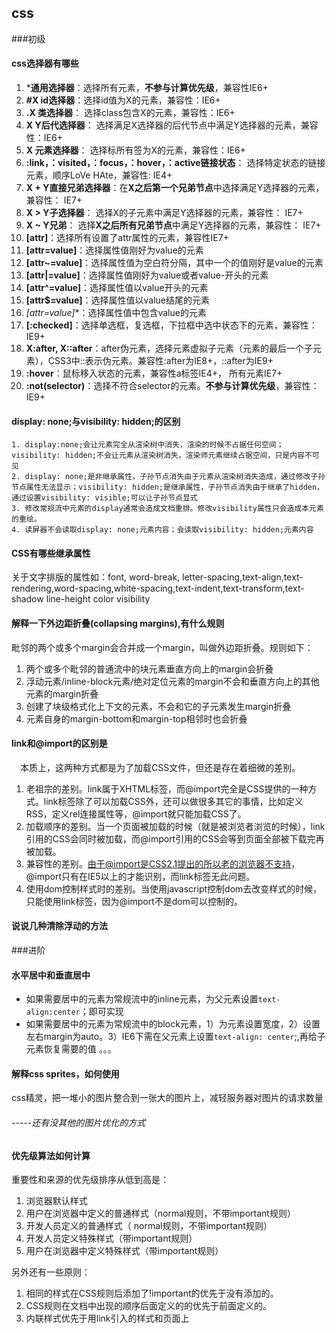 
## css
###初级 
####  css选择器有哪些

1. ***通用选择器**：选择所有元素，**不参与计算优先级**，兼容性IE6+
2. **#X id选择器**：选择id值为X的元素，兼容性：IE6+
3. **.X 类选择器**： 选择class包含X的元素，兼容性：IE6+
4. **X Y后代选择器**： 选择满足X选择器的后代节点中满足Y选择器的元素，兼容性：IE6+
5. **X 元素选择器**： 选择标所有签为X的元素，兼容性：IE6+
6. **:link，：visited，：focus，：hover，：active链接状态**： 选择特定状态的链接元素，顺序LoVe HAte，兼容性: IE4+
7. **X + Y直接兄弟选择器**：在**X之后第一个兄弟节点**中选择满足Y选择器的元素，兼容性： IE7+
8. **X > Y子选择器**： 选择X的子元素中满足Y选择器的元素，兼容性： IE7+
9. **X ~ Y兄弟**： 选择**X之后所有兄弟节点**中满足Y选择器的元素，兼容性： IE7+
10. **[attr]**：选择所有设置了attr属性的元素，兼容性IE7+
11. **[attr=value]**：选择属性值刚好为value的元素
12. **[attr~=value]**：选择属性值为空白符分隔，其中一个的值刚好是value的元素
13. **[attr|=value]**：选择属性值刚好为value或者value-开头的元素
14. **[attr^=value]**：选择属性值以value开头的元素
15. **[attr$=value]**：选择属性值以value结尾的元素
16. **[attr*=value]**：选择属性值中包含value的元素
17. **[:checked]**：选择单选框，复选框，下拉框中选中状态下的元素，兼容性：IE9+
18. **X:after, X::after**：after伪元素，选择元素虚拟子元素（元素的最后一个子元素），CSS3中::表示伪元素。兼容性:after为IE8+，::after为IE9+
18. **:hover**：鼠标移入状态的元素，兼容性a标签IE4+， 所有元素IE7+
19. **:not(selector)**：选择不符合selector的元素。**不参与计算优先级**，兼容性：IE9+


#### display: none;与visibility: hidden;的区别
```
1. display:none;会让元素完全从渲染树中消失，渲染的时候不占据任何空间；visibility: hidden;不会让元素从渲染树消失，渲染师元素继续占据空间，只是内容不可见
2. display: none;是非继承属性，子孙节点消失由于元素从渲染树消失造成，通过修改子孙节点属性无法显示；visibility: hidden;是继承属性，子孙节点消失由于继承了hidden，通过设置visibility: visible;可以让子孙节点显式
3. 修改常规流中元素的display通常会造成文档重排。修改visibility属性只会造成本元素的重绘。
4. 读屏器不会读取display: none;元素内容；会读取visibility: hidden;元素内容
```

#### CSS有哪些继承属性

关于文字排版的属性如：font, word-break, letter-spacing,text-align,text-rendering,word-spacing,white-spacing,text-indent,text-transform,text-shadow
line-height
color
visibility

#### 解释一下外边距折叠(collapsing margins),有什么规则
毗邻的两个或多个margin会合并成一个margin，叫做外边距折叠。规则如下：

 1. 两个或多个毗邻的普通流中的块元素垂直方向上的margin会折叠
 2. 浮动元素/inline-block元素/绝对定位元素的margin不会和垂直方向上的其他元素的margin折叠
 3. 创建了块级格式化上下文的元素，不会和它的子元素发生margin折叠
 4. 元素自身的margin-bottom和margin-top相邻时也会折叠
 
#### link和@import的区别是
　本质上，这两种方式都是为了加载CSS文件，但还是存在着细微的差别。
　
 1.  老祖宗的差别。link属于XHTML标签，而@import完全是CSS提供的一种方式。link标签除了可以加载CSS外，还可以做很多其它的事情，比如定义RSS，定义rel连接属性等，@import就只能加载CSS了。
 2. 加载顺序的差别。当一个页面被加载的时候（就是被浏览者浏览的时候），link引用的CSS会同时被加载，而@import引用的CSS会等到页面全部被下载完再被加载。
 3. 兼容性的差别。由于@import是CSS2.1提出的所以老的浏览器不支持，@import只有在IE5以上的才能识别，而link标签无此问题。
 4. 使用dom控制样式时的差别。当使用javascript控制dom去改变样式的时候，只能使用link标签，因为@import不是dom可以控制的。
 
#### 说说几种清除浮动的方法

###进阶

#### 水平居中和垂直居中
 - 如果需要居中的元素为常规流中的inline元素，为父元素设置`text-align:center`；即可实现
 - 如果需要居中的元素为常规流中的block元素，1）为元素设置宽度，2）设置左右margin为auto。3）IE6下需在父元素上设置`text-align: center`;,再给子元素恢复需要的值
 。。。

#### 解释css sprites，如何使用
css精灵，把一堆小的图片整合到一张大的图片上，减轻服务器对图片的请求数量
###### -----还有没其他的图片优化的方式

#### 优先级算法如何计算
重要性和来源的优先级排序从低到高是：

 1. 浏览器默认样式
 2. 用户在浏览器中定义的普通样式（normal规则，不带important规则）
 3. 开发人员定义的普通样式（ normal规则，不带important规则）
 4. 开发人员定义特殊样式（带important规则）
 5. 用户在浏览器中定义特殊样式（带important规则）

另外还有一些原则：

 1. 相同的样式在CSS规则后添加了!important的优先于没有添加的。
 2. CSS规则在文档中出现的顺序后面定义的的优先于前面定义的。
 3. 内联样式优先于用link引入的样式和页面上<style>里的样式。
 
#### 你了解less吗，有什么好处
#### 对Normalize.css 的了解
#### 对响应式有什么了解